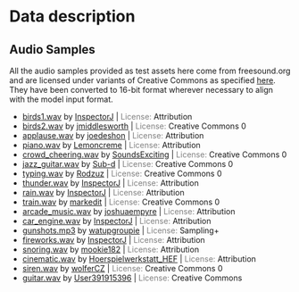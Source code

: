 # Data description

## Audio Samples

All the audio samples provided as test assets here come from freesound.org and are licensed under variants of Creative Commons as specified [here](https://freesound.org/help/faq/#what-do-i-need-to-do-to-legally-use-the-files-on-freesound). They have been converted to 16-bit format wherever necessary to align with the model input format. 
*    [birds1.wav](https://freesound.org/people/InspectorJ/sounds/339326/) by [InspectorJ](https://freesound.org/people/InspectorJ/) | <span style="color:gray">License:</span> Attribution
*    [birds2.wav](https://freesound.org/people/jmiddlesworth/sounds/364663/) by [jmiddlesworth](https://freesound.org/people/jmiddlesworth/) | <span style="color:gray">License:</span> Creative Commons 0
*    [applause.wav](https://freesound.org/people/joedeshon/sounds/119028/) by [joedeshon](https://freesound.org/people/joedeshon/) | <span style="color:gray">License:</span> Attribution
*    [piano.wav](https://freesound.org/people/Lemoncreme/sounds/186942/) by [Lemoncreme](https://freesound.org/people/Lemoncreme/) | <span style="color:gray">License:</span> Attribution
*    [crowd_cheering.wav](https://freesound.org/people/SoundsExciting/sounds/365132/) by [SoundsExciting](https://freesound.org/people/SoundsExciting/) | <span style="color:gray">License:</span> Creative Commons 0
*    [jazz_guitar.wav](https://freesound.org/people/Sub-d/sounds/49658/) by [Sub-d](https://freesound.org/people/Sub-d/) | <span style="color:gray">License:</span> Creative Commons 0
*    [typing.wav](https://freesound.org/people/Rodzuz/sounds/393902/) by [Rodzuz](https://freesound.org/people/Rodzuz/) | <span style="color:gray">License:</span> Creative Commons 0
*    [thunder.wav](https://freesound.org/people/InspectorJ/sounds/360328/) by [InspectorJ](https://freesound.org/people/InspectorJ/) | <span style="color:gray">License:</span> Attribution
*    [rain.wav](https://freesound.org/people/InspectorJ/sounds/401275/) by [InspectorJ](https://freesound.org/people/InspectorJ/) | <span style="color:gray">License:</span> Attribution
*    [train.wav](https://freesound.org/people/markedit/sounds/157873/) by [markedit](https://freesound.org/people/markedit/) | <span style="color:gray">License:</span> Creative Commons 0
*    [arcade_music.wav](https://freesound.org/people/joshuaempyre/sounds/251461/) by [joshuaempyre](https://freesound.org/people/joshuaempyre/) | <span style="color:gray">License:</span> Attribution
*    [car_engine.wav](https://freesound.org/people/InspectorJ/sounds/345558/) by [InspectorJ](https://freesound.org/people/InspectorJ/) | <span style="color:gray">License:</span> Attribution
*    [gunshots.mp3](https://freesound.org/people/watupgroupie/sounds/36815/) by [watupgroupie](https://freesound.org/people/watupgroupie/) | <span style="color:gray">License:</span> Sampling+
*    [fireworks.wav](https://freesound.org/people/InspectorJ/sounds/328864/) by [InspectorJ](https://freesound.org/people/InspectorJ/) | <span style="color:gray">License:</span> Attribution
*    [snoring.wav](https://freesound.org/people/mookie182/sounds/52234/) by [mookie182](https://freesound.org/people/mookie182/) | <span style="color:gray">License:</span> Attribution
*    [cinematic.wav](https://freesound.org/people/Hoerspielwerkstatt_HEF/sounds/428676/) by [Hoerspielwerkstatt_HEF](https://freesound.org/people/Hoerspielwerkstatt_HEF/) | <span style="color:gray">License:</span> Attribution
*    [siren.wav](https://freesound.org/people/wolferCZ/sounds/395400/) by [wolferCZ](https://freesound.org/people/wolferCZ/) | <span style="color:gray">License:</span> Creative Commons 0
*    [guitar.wav](https://freesound.org/people/User391915396/sounds/389401/) by [User391915396](https://freesound.org/people/User391915396/) | <span style="color:gray">License:</span> Creative Commons 
